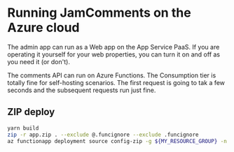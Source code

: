 # Running JamComments on the Azure cloud

The admin app can run as a Web app on the App Service PaaS. If you are operating it yourself for your web properties, you can turn it on and off as you need it (or don't).

The comments API can run on Azure Functions. The Consumption tier is totally fine for self-hosting scenarios. The first request is going to tak a few seconds and the subsequent requests run just fine.

## ZIP deploy

```sh
yarn build
zip -r app.zip . --exclude @.funcignore --exclude .funcignore
az functionapp deployment source config-zip -g ${MY_RESOURCE_GROUP} -n ${MY_APP_NAME} --src app.zip
```
